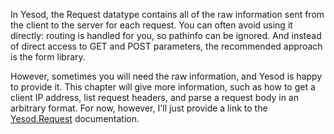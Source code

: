 In Yesod, the Request datatype contains all of the raw information sent from the client to the server for each request. You can often avoid using it directly: routing is handled for you, so pathinfo can be ignored. And instead of direct access to GET and POST parameters, the recommended approach is the form library.

However, sometimes you will need the raw information, and Yesod is happy to provide it. This chapter will give more information, such as how to get a client IP address, list request headers, and parse a request body in an arbitrary format. For now, however, I'll just provide a link to the [Yesod.Request](http://hackage.haskell.org/packages/archive/yesod/0.5.4.2/doc/html/Yesod-Request.html) documentation.
